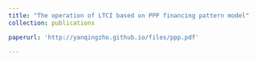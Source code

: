 ```yaml
---
title: "The operation of LTCI based on PPP financing pattern model"
collection: publications

paperurl: 'http://yanqingzho.github.io/files/ppp.pdf'

---
```


